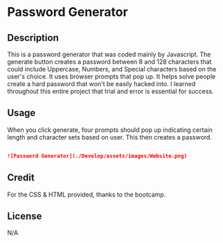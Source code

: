 # Password Generator 

## Description

This is a password generator that was coded mainly by Javascript. The generate button creates a password between 8 and 128 characters that could include Uppercase, Numbers, and Special characters based on the user's choice. It uses browser prompts that pop up. It helps solve people create a
hard password that won't be easily hacked into. I learned throughout this entire project that trial and error is essential for success.

## Usage

When you click generate, four prompts should pop up indicating certain length and character sets based on user. This then creates a password.

```md

![Password Generator](./Develop/assets/images/Website.png)

```

## Credit

For the CSS & HTML provided, thanks to the bootcamp.

## License

N/A
